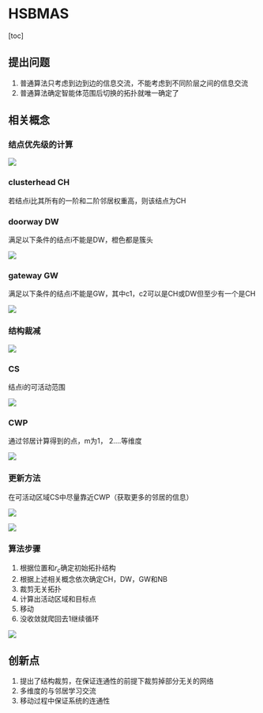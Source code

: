 # HSBMAS

[toc]

## 提出问题

1. 普通算法只考虑到边到边的信息交流，不能考虑到不同阶层之间的信息交流
2. 普通算法确定智能体范围后切换的拓扑就唯一确定了

## 相关概念

### 结点优先级的计算

![](https://wyj-bck.oss-cn-guangzhou.aliyuncs.com/pic/20220807143812.png)

### clusterhead CH

若结点i比其所有的一阶和二阶邻居权重高，则该结点为CH

### doorway DW

满足以下条件的结点i不能是DW，橙色都是簇头

![](https://wyj-bck.oss-cn-guangzhou.aliyuncs.com/pic/20220807142018.png)

### gateway GW

满足以下条件的结点i不能是GW，其中c1，c2可以是CH或DW但至少有一个是CH

![](https://wyj-bck.oss-cn-guangzhou.aliyuncs.com/pic/20220807142412.png)

### 结构裁减



![](https://wyj-bck.oss-cn-guangzhou.aliyuncs.com/pic/20220807150531.png)

### CS

结点i的可活动范围

![](https://wyj-bck.oss-cn-guangzhou.aliyuncs.com/pic/20220807161405.png)

### CWP

通过邻居计算得到的点，m为1， 2....等维度

![](https://wyj-bck.oss-cn-guangzhou.aliyuncs.com/pic/20220807161503.png)

### 更新方法

在可活动区域CS中尽量靠近CWP（获取更多的邻居的信息）

![](https://wyj-bck.oss-cn-guangzhou.aliyuncs.com/pic/20220807161546.png)

![](https://wyj-bck.oss-cn-guangzhou.aliyuncs.com/pic/20220807161754.png)

### 算法步骤

1. 根据位置和$r_c$确定初始拓扑结构
2. 根据上述相关概念依次确定CH，DW，GW和NB
3. 裁剪无关拓扑
4. 计算出活动区域和目标点
5. 移动
6. 没收敛就爬回去1继续循环

![](https://wyj-bck.oss-cn-guangzhou.aliyuncs.com/pic/20220808113854.png)

## 创新点

1. 提出了结构裁剪，在保证连通性的前提下裁剪掉部分无关的网络
2. 多维度的与邻居学习交流
3. 移动过程中保证系统的连通性

